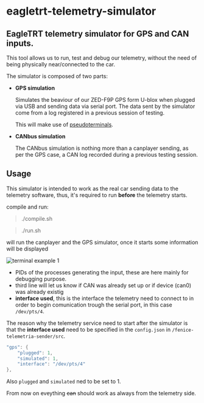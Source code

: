 # eagletrt-telemetry-simulator

## EagleTRT telemetry simulator for GPS and CAN inputs.

This tool allows us to run, test and debug our telemetry, without the need of being physically near/connected to the car.

The simulator is composed of two parts:

* __GPS simulation__

    Simulates the beaviour of our ZED-F9P GPS form U-blox when plugged via USB and sending data via serial port.
    The data sent by the simulator come from a log registered in a previous session of testing.

    This will make use of [pseudoterminals](https://linux.die.net/man/4/ptmx).

* __CANbus simulation__

    The CANbus simulation is nothing more than a canplayer sending, as per the GPS case, a CAN log recorded during a previous testing session.


## Usage 

This simulator is intended to work as the real car sending data to the telemetry software, thus, it's required to run __before__ the telemetry starts.

compile and run:
>./compile.sh

>./run.sh

will run the canplayer and the GPS simulator, once it starts some information will be displayed

![terminal example 1](readMEimg/terminal)

* PIDs of the processes generating the input, these are here mainly for debugging purpose.
* third line will let us know if CAN was already set up or if device (can0) was already existig
* __interface used__, this is the interface the telemetry need to connect to in order to begin comunication trough the serial port, in this case `/dev/pts/4`.
  
The reason why the telemetry service need to start after the simulator is that the __interface used__ need to be specified in the `config.json` in `/fenice-telemetria-sender/src`.
```C
"gps": {
    "plugged": 1,
    "simulated": 1,
    "interface": "/dev/pts/4"
},
```

Also `plugged` and `simulated` ned to be set to 1.

From now on eveything ~~can~~ should work as always from the telemetry side. 

